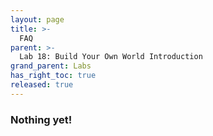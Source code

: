```yaml
---
layout: page
title: >-
  FAQ
parent: >-
  Lab 18: Build Your Own World Introduction
grand_parent: Labs
has_right_toc: true
released: true
---
```


### Nothing yet!
